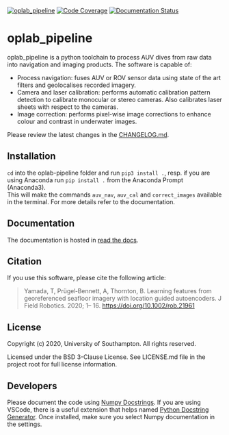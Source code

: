 [![oplab_pipeline](https://github.com/ocean-perception/oplab_pipeline/actions/workflows/oplab_pipeline.yml/badge.svg)](https://github.com/ocean-perception/oplab_pipeline/actions/workflows/oplab_pipeline.yml)
[![Code Coverage](https://codecov.io/gh/ocean-perception/oplab_pipeline/branch/master/graph/badge.svg?token=PJBfl6qhp5)](https://codecov.io/gh/ocean-perception/oplab_pipeline) [![Documentation Status](https://readthedocs.org/projects/oplab-pipeline/badge/?version=latest)](https://oplab-pipeline.readthedocs.io/en/latest/?badge=latest)


# oplab_pipeline

oplab_pipeline is a python toolchain to process AUV dives from raw data into navigation and imaging products. The software is capable of:

- Process navigation: fuses AUV or ROV sensor data using state of the art filters and geolocalises recorded imagery.
- Camera and laser calibration: performs automatic calibration pattern detection to calibrate monocular or stereo cameras. Also calibrates laser sheets with respect to the cameras.
- Image correction: performs pixel-wise image corrections to enhance colour and contrast in underwater images.

Please review the latest changes in the [CHANGELOG.md](CHANGELOG.md). 


## Installation
`cd` into the oplab-pipeline folder and run `pip3 install .`, resp. if you are using Anaconda run `pip install .` from the Anaconda Prompt (Anaconda3).  
This will make the commands `auv_nav`, `auv_cal` and `correct_images` available in the terminal. For more details refer to the documentation.


## Documentation
The documentation is hosted in [read the docs](https://oplab-pipeline.readthedocs.io).


## Citation
If you use this software, please cite the following article:

> Yamada, T, Prügel‐Bennett, A, Thornton, B. Learning features from georeferenced seafloor imagery with location guided autoencoders. J Field Robotics. 2020; 1– 16. https://doi.org/10.1002/rob.21961


## License
Copyright (c) 2020, University of Southampton. All rights reserved.

Licensed under the BSD 3-Clause License. 
See LICENSE.md file in the project root for full license information.  

## Developers
Please document the code using [Numpy Docstrings](https://sphinxcontrib-napoleon.readthedocs.io/en/latest/example_numpy.html).
If you are using VSCode, there is a useful extension that helps named [Python Docstring Generator](https://marketplace.visualstudio.com/items?itemName=njpwerner.autodocstring). Once installed, make sure you select Numpy documentation in the settings.
